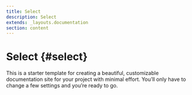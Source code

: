 ```yaml
---
title: Select
description: Select
extends: _layouts.documentation
section: content
---
```


# Select {#select}

This is a starter template for creating a beautiful, customizable documentation site for your project with minimal effort. You’ll only have to change a few settings and you’re ready to go.